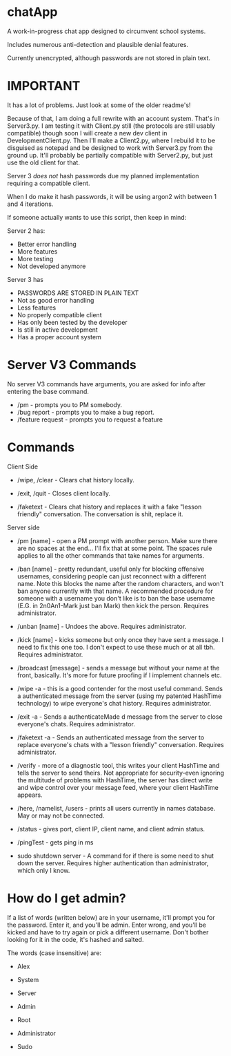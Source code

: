 # chatApp

A work-in-progress chat app designed to circumvent school systems.

  

Includes numerous anti-detection and plausible denial features.

Currently unencrypted, although passwords are not stored in plain text.

# IMPORTANT

It has a lot of problems. Just look at some of the older readme's!

Because of that, I am doing a full rewrite with an account system. That's in Server3.py. I am testing it with Client.py still (the protocols are still usably compatible) though soon I will create a new dev client in DevelopmentClient.py. Then I'll make a Client2.py, where I rebuild it to be disguised as notepad and be designed to work with Server3.py from the ground up. It'll probably be partially compatible with Server2.py, but just use the old client for that.

Server 3 *does not* hash passwords due my planned implementation requiring a compatible client.

When I do make it hash passwords, it will be using argon2 with between 1 and 4 iterations.

If someone actually wants to use this script, then keep in mind:

Server 2 has:
- Better error handling
- More features
- More testing
- Not developed anymore

Server 3 has
- PASSWORDS ARE STORED IN PLAIN TEXT
- Not as good error handling
- Less features
- No properly compatible client
- Has only been tested by the developer
- Is still in active development
- Has a proper account system

# Server V3 Commands
No server V3 commands have arguments, you are asked for info after entering the base command.

- /pm - prompts you to PM somebody. 
- /bug report - prompts you to make a bug report.
- /feature request - prompts you to request a feature

# Commands

Client Side

- /wipe, /clear - Clears chat history locally.

- /exit, /quit - Closes client locally.

- /faketext - Clears chat history and replaces it with a fake "lesson friendly" conversation. The conversation is shit, replace it.

  

Server side

- /pm [name] - open a PM prompt with another person. Make sure there are no spaces at the end... I'll fix that at some point. The spaces rule applies to all the other commands that take names for arguments.

- /ban [name] - pretty redundant, useful only for blocking offensive usernames, considering people can just reconnect with a different name. Note this blocks the name after the random characters, and won't ban anyone currently with that name. A recommended procedure for someone with a username you don't like is to ban the base username (E.G. in 2n0An1-Mark just ban Mark) then kick the person. Requires administrator.

- /unban [name] - Undoes the above. Requires administrator.

- /kick [name] - kicks someone but only once they have sent a message. I need to fix this one too. I don't expect to use these much or at all tbh. Requires administrator.

- /broadcast [message] - sends a message but without your name at the front, basically. It's more for future proofing if I implement channels etc.

- /wipe -a - this is a good contender for the most useful command. Sends a authenticated message from the server (using my patented HashTime technology) to wipe everyone's chat history. Requires administrator.

- /exit -a - Sends a authenticateMade d message from the server to close everyone's chats. Requires administrator.

- /faketext -a - Sends an authenticated message from the server to replace everyone's chats with a "lesson friendly" conversation. Requires administrator.

- /verify - more of a diagnostic tool, this writes your client HashTime and tells the server to send theirs. Not appropriate for security-even ignoring the multitude of problems with HashTime, the server has direct write and wipe control over your message feed, where your client HashTime appears.

- /here, /namelist, /users - prints all users currently in names database. May or may not be connected.

- /status - gives port, client IP, client name, and client admin status.

- /pingTest - gets ping in ms

- sudo shutdown server - A command for if there is some need to shut down the server. Requires higher authentication than administrator, which only I know.

  

# How do I get admin?

If a list of words (written below) are in your username, it'll prompt you for the password. Enter it, and you'll be admin. Enter wrong, and you'll be kicked and have to try again or pick a different username. Don't bother looking for it in the code, it's hashed and salted.

  

The words (case insensitive) are:

- Alex

- System

- Server

- Admin

- Root

- Administrator

- Sudo
